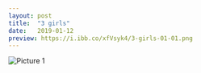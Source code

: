 ```yaml
---
layout: post
title:  "3 girls"
date:   2019-01-12 
preview: https://i.ibb.co/xfVsyk4/3-girls-01-01.png
---
```


![Picture 1](https://i.ibb.co/CMxtqcr/3-girls-01-01.png)

